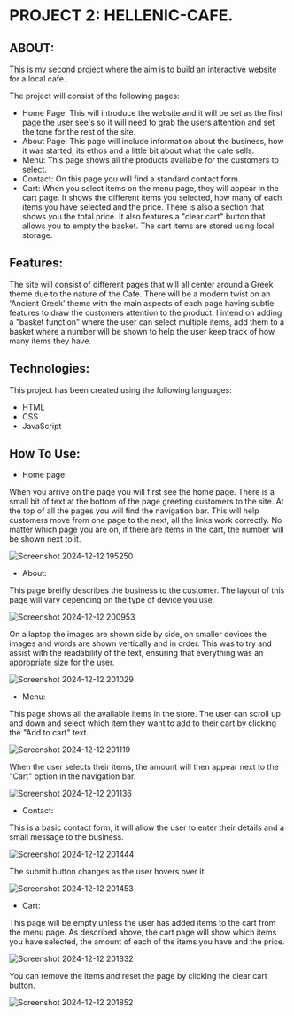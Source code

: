 PROJECT 2: HELLENIC-CAFE.
=========================
ABOUT:
------
This is my second project where the aim is to build an interactive website for a local cafe..

The project will consist of the following pages:
* Home Page: This will introduce the website and it will be set as the first page the user see's so it will need to grab the users attention and set the tone for the rest of the site.
* About Page: This page will include information about the business, how it was started, its ethos and a little bit about what the cafe sells.
* Menu: This page shows all the products available for the customers to select.
* Contact: On this page you will find a standard contact form.
* Cart: When you select items on the menu page, they will appear in the cart page. It shows the different items you selected, how many of each items you have selected and the price. There is also a section that shows you the total price. It also features a "clear cart" button that allows you to empty the basket. The cart items are stored using local storage.

Features:
---------
The site will consist of different pages that will all center around a Greek theme due to the nature of the Cafe. There will be a modern twist on an 'Ancient Greek' theme with the main aspects of each page having subtle features to draw the customers attention to the product. I intend on adding a "basket function" where the user can select multiple items, add them to a basket where a number will be shown to help the user keep track of how many items they have.

Technologies:
-------------
This project has been created using the following languages:
* HTML
* CSS
* JavaScript

How To Use:
-----------

+ Home page:

When you arrive on the page you will first see the home page. There is a small bit of text at the bottom of the page greeting customers to the site. At the top of all the pages you will find the navigation bar. This will help customers move from one page to the next, all the links work correctly. No matter which page you are on, if there are items in the cart, the number will be shown next to it.

![Screenshot 2024-12-12 195250](https://github.com/user-attachments/assets/8439b7b3-5e08-4a44-95dd-38539713683b)

+ About:

This page breifly describes the business to the customer. The layout of this page will vary depending on the type of device you use. 

![Screenshot 2024-12-12 200953](https://github.com/user-attachments/assets/2bb2e7f5-8f21-4835-be76-ead38c09ec5b)

On a laptop the images are shown side by side, on smaller devices the images and words are shown vertically and in order. This was to try and assist with the readability of the text, ensuring that everything was an appropriate size for the user.

![Screenshot 2024-12-12 201029](https://github.com/user-attachments/assets/d50a78fe-4574-488e-bb16-2402f624e520)

+ Menu:

This page shows all the available items in the store. The user can scroll up and down and select which item they want to add to their cart by clicking the "Add to cart" text. 

![Screenshot 2024-12-12 201119](https://github.com/user-attachments/assets/442a6796-e98a-493f-8d0e-41973b60494a)

When the user selects their items, the amount will then appear next to the "Cart" option in the navigation bar.

![Screenshot 2024-12-12 201136](https://github.com/user-attachments/assets/8bf0391e-a9de-438d-aa53-359972ee3bc4)

+ Contact:

This is a basic contact form, it will allow the user to enter their details and a small message to the business. 

![Screenshot 2024-12-12 201444](https://github.com/user-attachments/assets/7d7c519a-f7c1-4e6c-b523-2fada6d1cd9d)

The submit button changes as the user hovers over it.

![Screenshot 2024-12-12 201453](https://github.com/user-attachments/assets/952dadd7-7089-45fd-a063-41caaf251e57)

+ Cart:

This page will be empty unless the user has added items to the cart from the menu page. As described above, the cart page will show which items you have selected, the amount of each of the items you have and the price. 

![Screenshot 2024-12-12 201832](https://github.com/user-attachments/assets/d596d5c7-d779-4f2a-b2d2-d2800394b16c)

You can remove the items and reset the page by clicking the clear cart button.

![Screenshot 2024-12-12 201852](https://github.com/user-attachments/assets/5c2db4fb-57c1-43c3-91c9-108c3f887885)
